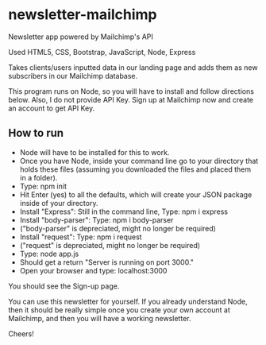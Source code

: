 # newsletter-mailchimp
Newsletter app powered by Mailchimp's API

Used HTML5, CSS, Bootstrap, JavaScript, Node, Express

Takes clients/users inputted data in our landing page and adds them as new subscribers in our Mailchimp database.

This program runs on Node, so you will have to install and follow directions below. Also, I do not provide API Key. Sign up at Mailchimp now and create an account to get API Key.

## How to run

- Node will have to be installed for this to work.
- Once you have Node, inside your command line go to your directory that holds these files (assuming you downloaded the files and placed them in a folder).
- Type: npm init
- Hit Enter (yes) to all the defaults, which will create your JSON package inside of your directory.
- Install "Express": Still in the command line, Type: npm i express
- Install "body-parser": Type: npm i body-parser
- ("body-parser" is depreciated, might no longer be required)
- Install "request": Type: npm i request 
- ("request" is depreciated, might no longer be required)
- Type: node app.js
- Should get a return "Server is running on port 3000."
- Open your browser and type: localhost:3000

You should see the Sign-up page.

You can use this newsletter for yourself. If you already understand Node, then it should be really simple once you create your own account at Mailchimp, and then you will have a working newsletter.

Cheers!
